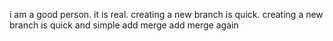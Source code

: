  i  am a good person.
it is real.
creating a new branch is  quick.
creating a new branch is quick and simple
add merge
add merge again
